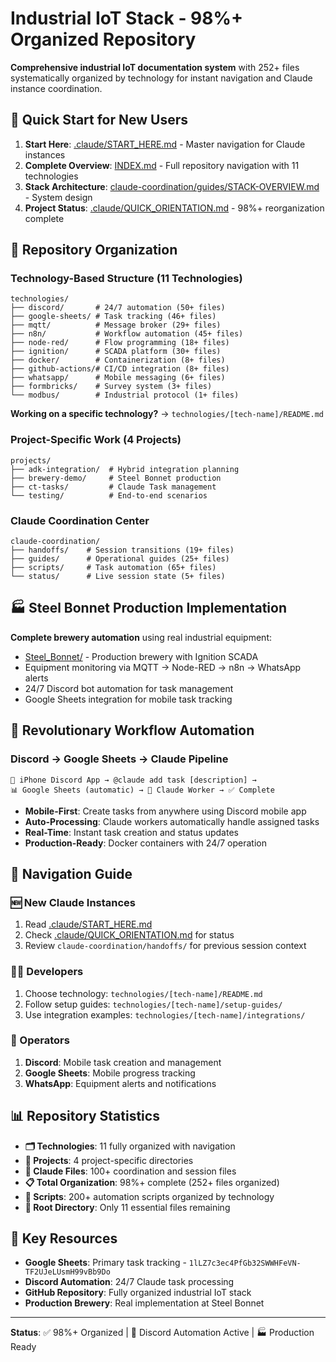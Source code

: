 # Industrial IoT Stack - 98%+ Organized Repository

**Comprehensive industrial IoT documentation system** with 252+ files systematically organized by technology for instant navigation and Claude instance coordination.

## 🚀 Quick Start for New Users

1. **Start Here**: [.claude/START_HERE.md](.claude/START_HERE.md) - Master navigation for Claude instances
2. **Complete Overview**: [INDEX.md](INDEX.md) - Full repository navigation with 11 technologies
3. **Stack Architecture**: [claude-coordination/guides/STACK-OVERVIEW.md](claude-coordination/guides/STACK-OVERVIEW.md) - System design
4. **Project Status**: [.claude/QUICK_ORIENTATION.md](.claude/QUICK_ORIENTATION.md) - 98%+ reorganization complete

## 🎯 Repository Organization

### **Technology-Based Structure** (11 Technologies)
```
technologies/
├── discord/       # 24/7 automation (50+ files)
├── google-sheets/ # Task tracking (46+ files)  
├── mqtt/          # Message broker (29+ files)
├── n8n/           # Workflow automation (45+ files)
├── node-red/      # Flow programming (18+ files)
├── ignition/      # SCADA platform (30+ files)
├── docker/        # Containerization (8+ files)
├── github-actions/# CI/CD integration (8+ files)
├── whatsapp/      # Mobile messaging (6+ files)
├── formbricks/    # Survey system (3+ files)
└── modbus/        # Industrial protocol (1+ files)
```

**Working on a specific technology?** → `technologies/[tech-name]/README.md`

### **Project-Specific Work** (4 Projects)
```
projects/
├── adk-integration/  # Hybrid integration planning
├── brewery-demo/     # Steel Bonnet production
├── ct-tasks/         # Claude Task management
└── testing/          # End-to-end scenarios
```

### **Claude Coordination Center**
```
claude-coordination/
├── handoffs/    # Session transitions (19+ files)
├── guides/      # Operational guides (25+ files)
├── scripts/     # Task automation (65+ files)
└── status/      # Live session state (5+ files)
```

## 🏭 Steel Bonnet Production Implementation

**Complete brewery automation** using real industrial equipment:
- [Steel_Bonnet/](Steel_Bonnet/) - Production brewery with Ignition SCADA
- Equipment monitoring via MQTT → Node-RED → n8n → WhatsApp alerts
- 24/7 Discord bot automation for task management
- Google Sheets integration for mobile task tracking

## 🤖 Revolutionary Workflow Automation

### **Discord → Google Sheets → Claude Pipeline**
```
📱 iPhone Discord App → @claude add task [description] → 
📊 Google Sheets (automatic) → 🤖 Claude Worker → ✅ Complete
```

- **Mobile-First**: Create tasks from anywhere using Discord mobile app
- **Auto-Processing**: Claude workers automatically handle assigned tasks
- **Real-Time**: Instant task creation and status updates
- **Production-Ready**: Docker containers with 24/7 operation

## 🎯 Navigation Guide

### **🆕 New Claude Instances**
1. Read [.claude/START_HERE.md](.claude/START_HERE.md)
2. Check [.claude/QUICK_ORIENTATION.md](.claude/QUICK_ORIENTATION.md) for status
3. Review `claude-coordination/handoffs/` for previous session context

### **👨‍💻 Developers**
1. Choose technology: `technologies/[tech-name]/README.md`
2. Follow setup guides: `technologies/[tech-name]/setup-guides/`
3. Use integration examples: `technologies/[tech-name]/integrations/`

### **📱 Operators**
1. **Discord**: Mobile task creation and management
2. **Google Sheets**: Mobile progress tracking
3. **WhatsApp**: Equipment alerts and notifications

## 📊 Repository Statistics

- **🗂️ Technologies**: 11 fully organized with navigation
- **📁 Projects**: 4 project-specific directories  
- **🤖 Claude Files**: 100+ coordination and session files
- **📋 Total Organization**: 98%+ complete (252+ files organized)
- **🔧 Scripts**: 200+ automation scripts organized by technology
- **📄 Root Directory**: Only 11 essential files remaining

## 🔗 Key Resources

- **Google Sheets**: Primary task tracking - `1lLZ7c3ec4PfGb32SWWHFeVN-TF2UJeLUsmH99vBb9Do`
- **Discord Automation**: 24/7 Claude task processing
- **GitHub Repository**: Fully organized industrial IoT stack
- **Production Brewery**: Real implementation at Steel Bonnet

---
**Status**: ✅ 98%+ Organized | 🤖 Discord Automation Active | 🏭 Production Ready